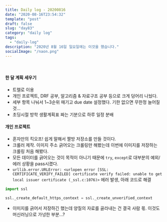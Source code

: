 ```yaml
---
title: Daily log - 20200816
date: "2020-08-16T23:54:32"
template: "post"
draft: false
slug: "day83"
category: "daily log"
tags:
  - "daily-log"
description: "2020년 8월 16일 일요일에는 이것을 했습니다."
socialImage: "/naon.png"
---
```


<br>

#### 한 달 계획 세우기
- 트렐로 이용
- 개인 프로젝트, DRF 공부, 알고리즘 & 자료구조 공부 등으로 크게 덩어리 나눴다.
- 세부 항목 나눠서 1~3순위 매기고 due date 설정했다. 기한 없으면 무한정 늘어질 것...
- 초딩시절 방학 생활계획표 짜는 기분으로 하루 일정 분배

#### 개인 프로젝트
- 혼자만의 킥오프! 쉽게 말해서 짤방 저장소를 만들 것이다.
- 크롤러 제작. 이미지 주소 긁어오는 크롤링만 해봤는데 이번에 이미지를 저장하는 크롤링 처음 해봤다.
- 모든 데이터를 긁어오는 것이 목적이 아니기 때문에 `try`, `except`로 대부분의 예외/에러 상황을 pass시켰다.
- `urllib.error.URLError: <urlopen error [SSL: CERTIFICATE_VERIFY_FAILED] certificate verify failed: unable to get local issuer certificate (_ssl.c:1076)>` 에러 발생, 아래 코드로 해결<br>
```python
import ssl

ssl._create_default_https_context = ssl._create_unverified_context
```
- 이미지를 긁어서 저장하긴 했는데 양질의 자료를 골라내는 건 결국 사람 몫. 이것도 머신러닝으로 가넝한 부분...?